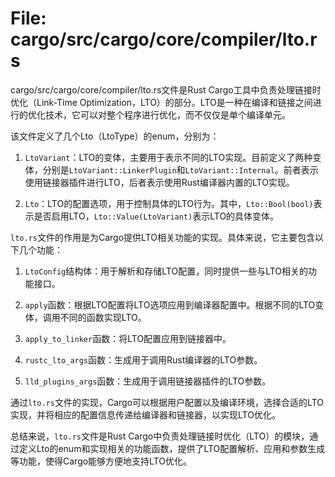 # File: cargo/src/cargo/core/compiler/lto.rs

cargo/src/cargo/core/compiler/lto.rs文件是Rust Cargo工具中负责处理链接时优化（Link-Time Optimization，LTO）的部分。LTO是一种在编译和链接之间进行的优化技术，它可以对整个程序进行优化，而不仅仅是单个编译单元。

该文件定义了几个Lto（LtoType）的enum，分别为：

1. `LtoVariant`：LTO的变体，主要用于表示不同的LTO实现。目前定义了两种变体，分别是`LtoVariant::LinkerPlugin`和`LtoVariant::Internal`。前者表示使用链接器插件进行LTO，后者表示使用Rust编译器内置的LTO实现。

2. `Lto`：LTO的配置选项，用于控制具体的LTO行为。其中，`Lto::Bool(bool)`表示是否启用LTO，`Lto::Value(LtoVariant)`表示LTO的具体变体。

`lto.rs`文件的作用是为Cargo提供LTO相关功能的实现。具体来说，它主要包含以下几个功能：

1. `LtoConfig`结构体：用于解析和存储LTO配置，同时提供一些与LTO相关的功能接口。

2. `apply`函数：根据LTO配置将LTO选项应用到编译器配置中。根据不同的LTO变体，调用不同的函数实现LTO。

3. `apply_to_linker`函数：将LTO配置应用到链接器中。

4. `rustc_lto_args`函数：生成用于调用Rust编译器的LTO参数。

5. `lld_plugins_args`函数：生成用于调用链接器插件的LTO参数。

通过`lto.rs`文件的实现，Cargo可以根据用户配置以及编译环境，选择合适的LTO实现，并将相应的配置信息传递给编译器和链接器，以实现LTO优化。

总结来说，`lto.rs`文件是Rust Cargo中负责处理链接时优化（LTO）的模块，通过定义Lto的enum和实现相关的功能函数，提供了LTO配置解析、应用和参数生成等功能，使得Cargo能够方便地支持LTO优化。

